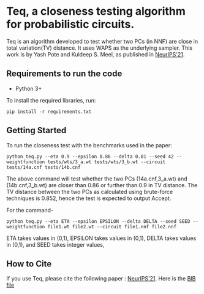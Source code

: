 # Teq, a closeness testing algorithm for probabilistic circuits.

Teq is an algorithm developed to test whether two PCs (in NNF) are close in total variation(TV) distance. It uses WAPS as the underlying sampler. This work is by Yash Pote and Kuldeep S. Meel, as published in [NeurIPS'21](https://meelgroup.github.io/files/publications/NeurIPS21_PCtest.pdf).

## Requirements to run the code

* Python 3+
 
To install the required libraries, run:

```
pip install -r requirements.txt
```

## Getting Started

To run the closeness test with the benchmarks used in the paper:
 
```
python teq.py --eta 0.9 --epsilon 0.86 --delta 0.01 --seed 42 --weightfunction tests/wts/3_a.wt tests/wts/3_b.wt --circuit tests/14a.cnf tests/14b.cnf
```

The above command will test whether the two PCs (14a.cnf,3_a.wt) and  (14b.cnf,3_b.wt) are closer than 0.86 or further than 0.9 in TV distance.
The TV distance between the two PCs as calculated using brute-force techniques is 0.852, hence the test is expected to output Accept.


For the command-

```
python teq.py --eta ETA --epsilon EPSILON --delta DELTA --seed SEED --weightfunction file1.wt file2.wt --circuit file1.nnf file2.nnf
```

ETA takes values in (0,1),
EPSILON takes values in (0,1),
DELTA takes values in (0,1), and
SEED takes integer values,


## How to Cite

If you use Teq, please cite the following paper : [NeurIPS'21](https://meelgroup.github.io/files/publications/NeurIPS21_PCtest.pdf). Here is the [BIB file](https://www.comp.nus.edu.sg/~meel/bib/PM21.bib)

